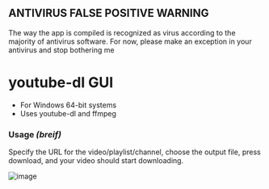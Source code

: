 ## ANTIVIRUS FALSE POSITIVE WARNING
  The way the app is compiled is recognized as virus according to the majority of antivirus software.
  For now, please make an exception in your antivirus and stop bothering me

# youtube-dl GUI

- For Windows 64-bit systems
- Uses youtube-dl and ffmpeg

### Usage *(breif)*
Specify the URL for the video/playlist/channel, choose the output file, press download, and your video should start downloading.

![image](https://user-images.githubusercontent.com/85036874/151715636-5014f8d1-3db4-4dbf-a7ca-18d640814975.png)
